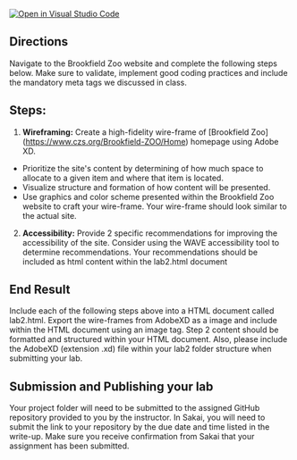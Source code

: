[![Open in Visual Studio Code](https://classroom.github.com/assets/open-in-vscode-c66648af7eb3fe8bc4f294546bfd86ef473780cde1dea487d3c4ff354943c9ae.svg)](https://classroom.github.com/online_ide?assignment_repo_id=8529194&assignment_repo_type=AssignmentRepo)
## Directions

Navigate to the Brookfield Zoo website and complete the following steps below.  Make sure to validate, implement good coding practices and include the mandatory meta tags we discussed in class.

## Steps:

1. **Wireframing:** Create a high-fidelity wire-frame of [Brookfield Zoo] (https://www.czs.org/Brookfield-ZOO/Home) homepage using Adobe XD.
 - Prioritize the site's content by determining of how much space to allocate to a given item and where that item is located.
 - Visualize structure and formation of how content will be presented.
 - Use graphics and color scheme presented within the Brookfield Zoo website to craft your wire-frame.  Your wire-frame should look similar to the actual site.

2.  **Accessibility:** Provide 2 specific recommendations for improving the accessibility of the site.  Consider using the WAVE accessibility tool to determine recommendations.  Your recommendations should be included as html content within the lab2.html document


## End Result

Include each of the following steps above into a HTML document called lab2.html.  Export the wire-frames from AdobeXD as a image and include within the HTML document using an image tag.  Step 2 content should be formatted and structured within your HTML document.  Also, please include the AdobeXD (extension .xd) file within your lab2 folder structure when submitting your lab.

## Submission and Publishing your lab

Your project folder will need to be submitted to the assigned GitHub repository provided to you by the instructor. In Sakai, you will need to submit the link to your repository by the due date and time listed in the write-up. Make sure you receive confirmation from Sakai that your assignment has been submitted.
